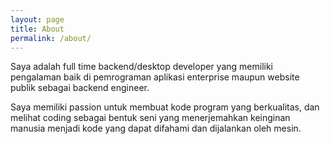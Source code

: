 ```yaml
---
layout: page
title: About
permalink: /about/
---
```


Saya adalah full time backend/desktop developer yang memiliki pengalaman baik di pemrograman aplikasi enterprise maupun website publik sebagai backend engineer.

Saya memiliki passion untuk membuat kode program yang berkualitas, dan melihat coding sebagai bentuk seni yang menerjemahkan keinginan manusia menjadi kode yang dapat difahami dan dijalankan oleh mesin.

